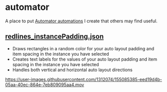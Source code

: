 # automator
A place to put [Automator automations](https://automator.design) I create that others may find useful.

## [redlines_instancePadding.json](https://raw.githubusercontent.com/jakefleming/automator/main/redlines_instancePadding.json)
- Draws rectangles in a random color for your auto layout padding and item spacing in the instance you have selected
- Creates text labels for the values of your auto layout padding and item spacing in the instance you have selected
- Handles both vertical and horizontal auto layout directions

https://user-images.githubusercontent.com/1312074/155085385-eed19d4b-05aa-40ec-864e-7eb809095aa4.mov

